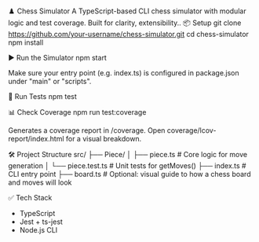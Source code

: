 ♟️ Chess Simulator
A TypeScript-based CLI chess simulator with modular logic and test coverage. Built for clarity, extensibility..
📦 Setup
git clone https://github.com/your-username/chess-simulator.git
cd chess-simulator
npm install


▶️ Run the Simulator
npm start


Make sure your entry point (e.g. index.ts) is configured in package.json under "main" or "scripts".

🧪 Run Tests
npm test


📊 Check Coverage
npm run test:coverage


Generates a coverage report in /coverage. Open coverage/lcov-report/index.html for a visual breakdown.

🛠️ Project Structure
src/
├── Piece/
│   ├── piece.ts         # Core logic for move generation
│   └── piece.test.ts    # Unit tests for getMoves()
├── index.ts             # CLI entry point
├── board.ts             # Optional: visual guide to how a chess board and moves will look



✅ Tech Stack
- TypeScript
- Jest + ts-jest
- Node.js CLI
